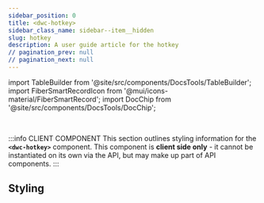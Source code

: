```yaml
---
sidebar_position: 0
title: <dwc-hotkey>
sidebar_class_name: sidebar--item__hidden
slug: hotkey
description: A user guide article for the hotkey
// pagination_prev: null
// pagination_next: null
---
```


import TableBuilder from '@site/src/components/DocsTools/TableBuilder';
import FiberSmartRecordIcon from '@mui/icons-material/FiberSmartRecord';
import DocChip from '@site/src/components/DocsTools/DocChip';

<DocChip chip='shadow' />

<br />

:::info CLIENT COMPONENT
This section outlines styling information for the **`<dwc-hotkey>`** component. This component is **client side only** - it cannot be instantiated on its own via the API, but may make up part of API components.
:::

## Styling

<TableBuilder name="dwc-hotkey" noFilter />

